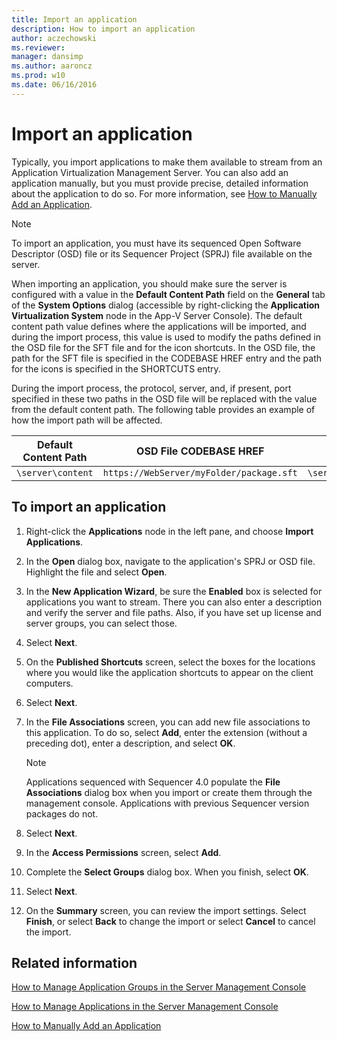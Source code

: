 ```yaml
---
title: Import an application
description: How to import an application
author: aczechowski
ms.reviewer: 
manager: dansimp
ms.author: aaroncz
ms.prod: w10
ms.date: 06/16/2016
---
```


# Import an application

Typically, you import applications to make them available to stream from an Application Virtualization Management Server. You can also add an application manually, but you must provide precise, detailed information about the application to do so. For more information, see [How to Manually Add an Application](how-to-manually-add-an-application.md).

> [!NOTE]
> To import an application, you must have its sequenced Open Software Descriptor (OSD) file or its Sequencer Project (SPRJ) file available on the server.

When importing an application, you should make sure the server is configured with a value in the **Default Content Path** field on the **General** tab of the **System Options** dialog (accessible by right-clicking the **Application Virtualization System** node in the App-V Server Console). The default content path value defines where the applications will be imported, and during the import process, this value is used to modify the paths defined in the OSD file for the SFT file and for the icon shortcuts. In the OSD file, the path for the SFT file is specified in the CODEBASE HREF entry and the path for the icons is specified in the SHORTCUTS entry.

During the import process, the protocol, server, and, if present, port specified in these two paths in the OSD file will be replaced with the value from the default content path. The following table provides an example of how the import path will be affected.

| Default Content Path | OSD File CODEBASE HREF | Resulting Value |
|--|--|--|
| `\server\content` | `https://WebServer/myFolder/package.sft` | `\server\content\myFolder\package.sft` |

## To import an application

1. Right-click the **Applications** node in the left pane, and choose **Import Applications**.

2. In the **Open** dialog box, navigate to the application's SPRJ or OSD file. Highlight the file and select **Open**.

3. In the **New Application Wizard**, be sure the **Enabled** box is selected for applications you want to stream. There you can also enter a description and verify the server and file paths. Also, if you have set up license and server groups, you can select those.

4. Select **Next**.

5. On the **Published Shortcuts** screen, select the boxes for the locations where you would like the application shortcuts to appear on the client computers.

6. Select **Next**.

7. In the **File Associations** screen, you can add new file associations to this application. To do so, select **Add**, enter the extension (without a preceding dot), enter a description, and select **OK**.

    > [!NOTE]
    > Applications sequenced with Sequencer 4.0 populate the **File Associations** dialog box when you import or create them through the management console. Applications with previous Sequencer version packages do not.

8. Select **Next**.

9. In the **Access Permissions** screen, select **Add**.

10. Complete the **Select Groups** dialog box. When you finish, select **OK**.

11. Select **Next**.

12. On the **Summary** screen, you can review the import settings. Select **Finish**, or select **Back** to change the import or select **Cancel** to cancel the import.

## Related information

[How to Manage Application Groups in the Server Management Console](how-to-manage-application-groups-in-the-server-management-console.md)

[How to Manage Applications in the Server Management Console](how-to-manage-applications-in-the-server-management-console.md)

[How to Manually Add an Application](how-to-manually-add-an-application.md)
